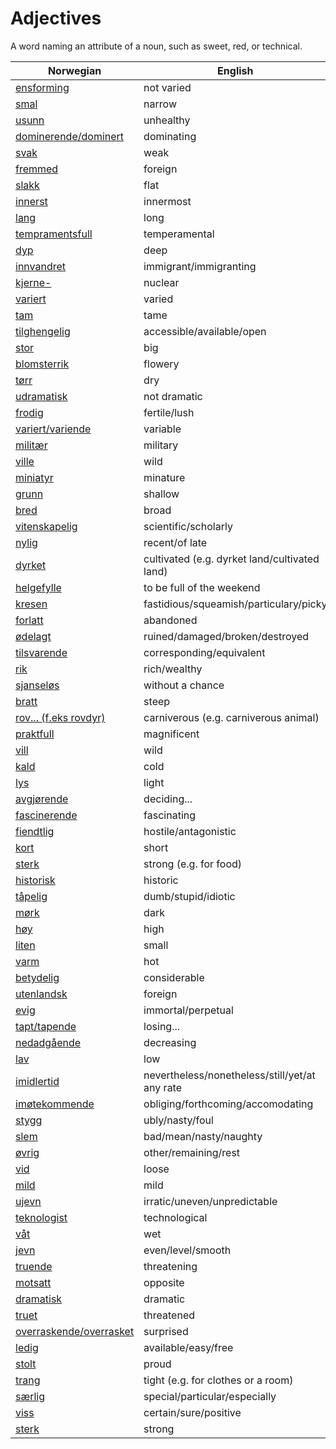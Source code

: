 # Adjectives

A word naming an attribute of a noun, such as sweet, red, or technical.

| Norwegian | English |
| --- | --- |
| [ensforming](https://www.ordnett.no/search?language=no&phrase=ensforming) | not varied |
| [smal](https://www.ordnett.no/search?language=no&phrase=smal) | narrow |
| [usunn](https://www.ordnett.no/search?language=no&phrase=usunn) | unhealthy |
| [dominerende/dominert](https://www.ordnett.no/search?language=no&phrase=dominerende/dominert) | dominating |
| [svak](https://www.ordnett.no/search?language=no&phrase=svak) | weak |
| [fremmed](https://www.ordnett.no/search?language=no&phrase=fremmed) | foreign |
| [slakk](https://www.ordnett.no/search?language=no&phrase=slakk) | flat |
| [innerst](https://www.ordnett.no/search?language=no&phrase=innerst) | innermost |
| [lang](https://www.ordnett.no/search?language=no&phrase=lang) | long |
| [tempramentsfull](https://www.ordnett.no/search?language=no&phrase=tempramentsfull) | temperamental |
| [dyp](https://www.ordnett.no/search?language=no&phrase=dyp) | deep |
| [innvandret](https://www.ordnett.no/search?language=no&phrase=innvandret) | immigrant/immigranting |
| [kjerne-](https://www.ordnett.no/search?language=no&phrase=kjerne-) | nuclear |
| [variert](https://www.ordnett.no/search?language=no&phrase=variert) | varied |
| [tam](https://www.ordnett.no/search?language=no&phrase=tam) | tame |
| [tilghengelig](https://www.ordnett.no/search?language=no&phrase=tilghengelig) | accessible/available/open |
| [stor](https://www.ordnett.no/search?language=no&phrase=stor) | big |
| [blomsterrik](https://www.ordnett.no/search?language=no&phrase=blomsterrik) | flowery |
| [tørr](https://www.ordnett.no/search?language=no&phrase=tørr) | dry |
| [udramatisk](https://www.ordnett.no/search?language=no&phrase=udramatisk) | not dramatic |
| [frodig](https://www.ordnett.no/search?language=no&phrase=frodig) | fertile/lush |
| [variert/variende](https://www.ordnett.no/search?language=no&phrase=variert/variende) | variable |
| [militær](https://www.ordnett.no/search?language=no&phrase=militær) | military |
| [ville](https://www.ordnett.no/search?language=no&phrase=ville) | wild |
| [miniatyr](https://www.ordnett.no/search?language=no&phrase=miniatyr) | minature |
| [grunn](https://www.ordnett.no/search?language=no&phrase=grunn) | shallow |
| [bred](https://www.ordnett.no/search?language=no&phrase=bred) | broad |
| [vitenskapelig](https://www.ordnett.no/search?language=no&phrase=vitenskapelig) | scientific/scholarly |
| [nylig](https://www.ordnett.no/search?language=no&phrase=nylig) | recent/of late |
| [dyrket](https://www.ordnett.no/search?language=no&phrase=dyrket) | cultivated (e.g. dyrket land/cultivated land) |
| [helgefylle](https://www.ordnett.no/search?language=no&phrase=helgefylle) | to be full of the weekend |
| [kresen](https://www.ordnett.no/search?language=no&phrase=kresen) | fastidious/squeamish/particulary/picky |
| [forlatt](https://www.ordnett.no/search?language=no&phrase=forlatt) | abandoned |
| [ødelagt](https://www.ordnett.no/search?language=no&phrase=ødelagt) | ruined/damaged/broken/destroyed |
| [tilsvarende](https://www.ordnett.no/search?language=no&phrase=tilsvarende) | corresponding/equivalent |
| [rik](https://www.ordnett.no/search?language=no&phrase=rik) | rich/wealthy |
| [sjanseløs](https://www.ordnett.no/search?language=no&phrase=sjanseløs) | without a chance |
| [bratt](https://www.ordnett.no/search?language=no&phrase=bratt) | steep |
| [rov... (f.eks rovdyr)](https://www.ordnett.no/search?language=no&phrase=rov...%20(f.eks%20rovdyr)) | carniverous (e.g. carniverous animal) |
| [praktfull](https://www.ordnett.no/search?language=no&phrase=praktfull) | magnificent |
| [vill](https://www.ordnett.no/search?language=no&phrase=vill) | wild |
| [kald](https://www.ordnett.no/search?language=no&phrase=kald) | cold |
| [lys](https://www.ordnett.no/search?language=no&phrase=lys) | light |
| [avgjørende](https://www.ordnett.no/search?language=no&phrase=avgjørende) | deciding... |
| [fascinerende](https://www.ordnett.no/search?language=no&phrase=fascinerende) | fascinating |
| [fiendtlig](https://www.ordnett.no/search?language=no&phrase=fiendtlig) | hostile/antagonistic |
| [kort](https://www.ordnett.no/search?language=no&phrase=kort) | short |
| [sterk](https://www.ordnett.no/search?language=no&phrase=sterk) | strong (e.g. for food) |
| [historisk](https://www.ordnett.no/search?language=no&phrase=historisk) | historic |
| [tåpelig](https://www.ordnett.no/search?language=no&phrase=tåpelig) | dumb/stupid/idiotic |
| [mørk](https://www.ordnett.no/search?language=no&phrase=mørk) | dark |
| [høy](https://www.ordnett.no/search?language=no&phrase=høy) | high |
| [liten](https://www.ordnett.no/search?language=no&phrase=liten) | small |
| [varm](https://www.ordnett.no/search?language=no&phrase=varm) | hot |
| [betydelig](https://www.ordnett.no/search?language=no&phrase=betydelig) | considerable |
| [utenlandsk](https://www.ordnett.no/search?language=no&phrase=utenlandsk) | foreign |
| [evig](https://www.ordnett.no/search?language=no&phrase=evig) | immortal/perpetual |
| [tapt/tapende](https://www.ordnett.no/search?language=no&phrase=tapt/tapende) | losing... |
| [nedadgående](https://www.ordnett.no/search?language=no&phrase=nedadgående) | decreasing |
| [lav](https://www.ordnett.no/search?language=no&phrase=lav) | low |
| [imidlertid](https://www.ordnett.no/search?language=no&phrase=imidlertid) | nevertheless/nonetheless/still/yet/at any rate |
| [imøtekommende](https://www.ordnett.no/search?language=no&phrase=imøtekommende) | obliging/forthcoming/accomodating |
| [stygg](https://www.ordnett.no/search?language=no&phrase=stygg) | ubly/nasty/foul |
| [slem](https://www.ordnett.no/search?language=no&phrase=slem) | bad/mean/nasty/naughty |
| [øvrig](https://www.ordnett.no/search?language=no&phrase=øvrig) | other/remaining/rest |
| [vid](https://www.ordnett.no/search?language=no&phrase=vid) | loose |
| [mild](https://www.ordnett.no/search?language=no&phrase=mild) | mild |
| [ujevn](https://www.ordnett.no/search?language=no&phrase=ujevn) | irratic/uneven/unpredictable |
| [teknologist](https://www.ordnett.no/search?language=no&phrase=teknologist) | technological |
| [våt](https://www.ordnett.no/search?language=no&phrase=våt) | wet |
| [jevn](https://www.ordnett.no/search?language=no&phrase=jevn) | even/level/smooth |
| [truende](https://www.ordnett.no/search?language=no&phrase=truende) | threatening |
| [motsatt](https://www.ordnett.no/search?language=no&phrase=motsatt) | opposite |
| [dramatisk](https://www.ordnett.no/search?language=no&phrase=dramatisk) | dramatic |
| [truet](https://www.ordnett.no/search?language=no&phrase=truet) | threatened |
| [overraskende/overrasket](https://www.ordnett.no/search?language=no&phrase=overraskende/overrasket) | surprised |
| [ledig](https://www.ordnett.no/search?language=no&phrase=ledig) | available/easy/free |
| [stolt](https://www.ordnett.no/search?language=no&phrase=stolt) | proud |
| [trang](https://www.ordnett.no/search?language=no&phrase=trang) | tight (e.g. for clothes or a room) |
| [særlig](https://www.ordnett.no/search?language=no&phrase=særlig) | special/particular/especially |
| [viss](https://www.ordnett.no/search?language=no&phrase=viss) | certain/sure/positive |
| [sterk](https://www.ordnett.no/search?language=no&phrase=sterk) | strong |

